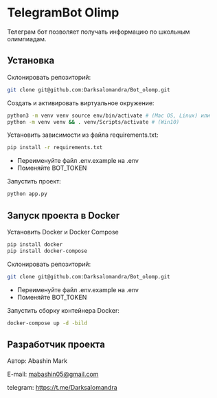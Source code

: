 # TelegramBot Olimp

Телеграм бот позволяет получать информацию по школьным олимпиадам. 

## Установка 
Склонировать репозиторий:
```bash
git clone git@github.com:Darksalomandra/Bot_olomp.git
```

Cоздать и активировать виртуальное окружение:
```bash
python3 -m venv venv source env/bin/activate # (Mac OS, Linux) или 
python -m venv venv && . venv/Scripts/activate # (Win10)
```

Установить зависимости из файла requirements.txt:
```bash
pip install -r requirements.txt
```
- Переименуйте файл .env.example на .env
- Поменяйте BOT_TOKEN

Запустить проект:
```bash
python app.py
```

## Запуск проекта в Docker

Установить Docker и Docker Compose
```bash
pip install docker
pip install docker-compose
```

Склонировать репозиторий:
```bash
git clone git@github.com:Darksalomandra/Bot_olomp.git
```

- Переименуйте файл .env.example на .env
- Поменяйте BOT_TOKEN

Запустить сборку контейнера Docker:
```bash
docker-compose up -d -bild
```

## Разработчик проекта

Автор: Abashin Mark 

E-mail: mabashin05@gmail.com

telegram: https://t.me/Darksalomandra
